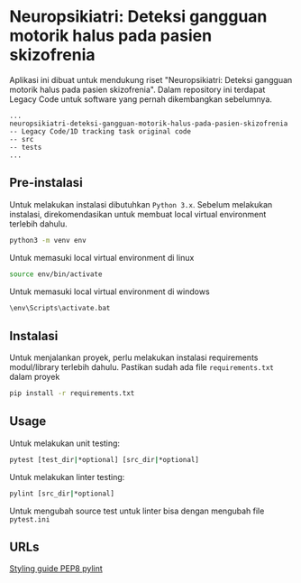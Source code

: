 # Neuropsikiatri: Deteksi gangguan motorik halus pada pasien skizofrenia

Aplikasi ini dibuat untuk mendukung riset "Neuropsikiatri: Deteksi gangguan motorik halus pada pasien skizofrenia". Dalam repository ini terdapat Legacy Code untuk software yang pernah dikembangkan sebelumnya.

```
...
neuropsikiatri-deteksi-gangguan-motorik-halus-pada-pasien-skizofrenia  
-- Legacy Code/1D tracking task original code
-- src
-- tests
...
```

## Pre-instalasi

Untuk melakukan instalasi dibutuhkan ``Python 3.x``. Sebelum melakukan instalasi, direkomendasikan untuk membuat local virtual environment terlebih dahulu.

```bash
python3 -m venv env
```
Untuk memasuki local virtual environment di linux

```bash
source env/bin/activate
```

Untuk memasuki local virtual environment di windows

```bash
\env\Scripts\activate.bat
```

## Instalasi

Untuk menjalankan proyek, perlu melakukan instalasi requirements modul/library terlebih dahulu. Pastikan sudah ada file ``requirements.txt`` dalam proyek

```bash
pip install -r requirements.txt
```

## Usage

Untuk melakukan unit testing:

```bash
pytest [test_dir|*optional] [src_dir|*optional]
```
Untuk melakukan linter testing:

```bash
pylint [src_dir|*optional]
```
Untuk mengubah source test untuk linter bisa dengan mengubah file ``pytest.ini``

## URLs

[Styling guide PEP8 pylint](https://www.python.org/dev/peps/pep-0008/)

